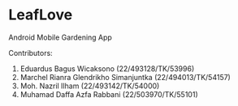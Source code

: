 # LeafLove
Android Mobile Gardening App

Contributors:
1. Eduardus Bagus Wicaksono (22/493128/TK/53996)
2. Marchel Rianra Glendrikho Simanjuntka (22/494013/TK/54157)
3. Moh. Nazril Ilham (22/493142/TK/54000)
4. Muhamad Daffa Azfa Rabbani (22/503970/TK/55101)
